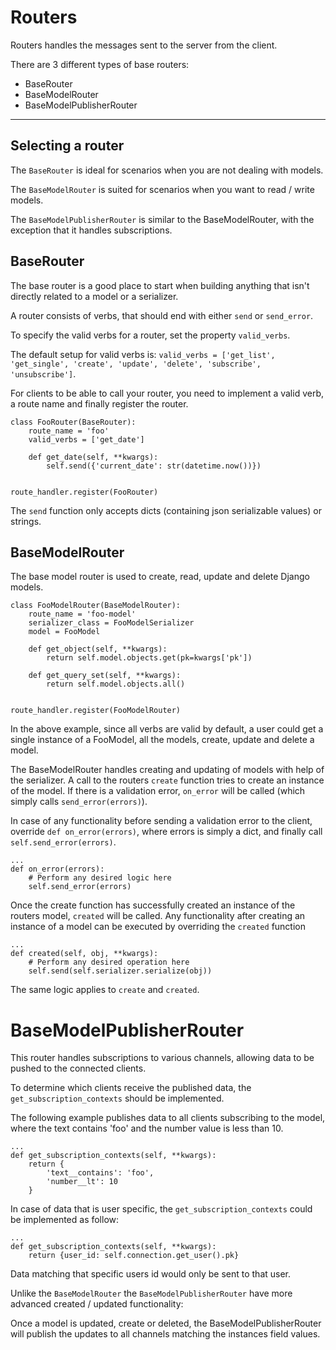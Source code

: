 # Routers

Routers handles the messages sent to the server from the client.

There are 3 different types of base routers:

+  BaseRouter
+  BaseModelRouter
+  BaseModelPublisherRouter

------


## Selecting a router

The ```BaseRouter``` is ideal for scenarios when you are not dealing with models.

The ```BaseModelRouter``` is suited for scenarios when you want to read / write models.

The ```BaseModelPublisherRouter``` is similar to the BaseModelRouter, with the exception that it handles 
subscriptions. 


## BaseRouter

The base router is a good place to start when building anything that isn't directly related to a model or a serializer.

A router consists of verbs, that should end with either ```send``` or ```send_error```.

To specify the valid verbs for a router, set the property ```valid_verbs```.

The default setup for valid verbs is: ```valid_verbs = ['get_list', 'get_single', 'create', 'update', 'delete', 'subscribe', 'unsubscribe']```.

For clients to be able to call your router, you need to implement a valid verb, a route name and finally register the router.

    class FooRouter(BaseRouter):
        route_name = 'foo'
        valid_verbs = ['get_date']
    
        def get_date(self, **kwargs):
            self.send({'current_date': str(datetime.now())})
                    
            
    route_handler.register(FooRouter)
    

The ```send``` function only accepts dicts (containing json serializable values) or strings.


## BaseModelRouter

The base model router is used to create, read, update and delete Django models.

    class FooModelRouter(BaseModelRouter):
        route_name = 'foo-model'
        serializer_class = FooModelSerializer
        model = FooModel
    
        def get_object(self, **kwargs):
            return self.model.objects.get(pk=kwargs['pk'])
    
        def get_query_set(self, **kwargs):
            return self.model.objects.all()
    
    
    route_handler.register(FooModelRouter)

In the above example, since all verbs are valid by default, a user could get a single instance of a FooModel, 
all the models, create, update and delete a model.

The BaseModelRouter handles creating and updating of models with help of the serializer.
A call to the routers ```create``` function tries to create an instance of the model. 
If there is a validation error, ```on_error``` will be called (which simply calls ```send_error(errors)```).

In case of any functionality before sending a validation error to the client, override ```def on_error(errors)```, where
errors is simply a dict, and finally call ```self.send_error(errors)```.

    ...
    def on_error(errors):
        # Perform any desired logic here
        self.send_error(errors)

Once the create function has successfully created an instance of the routers model, ```created``` will be called.
Any functionality after creating an instance of a model can be executed by overriding the ```created``` function

    ...
    def created(self, obj, **kwargs):
        # Perform any desired operation here
        self.send(self.serializer.serialize(obj))
        
The same logic applies to ```create``` and ```created```.


# BaseModelPublisherRouter

This router handles subscriptions to various channels, allowing data to be pushed to the connected clients.

To determine which clients receive the published data, the ```get_subscription_contexts``` should be implemented.

The following example publishes data to all clients subscribing to the model, where the text contains 'foo' and the 
number value is less than 10. 

    ...
    def get_subscription_contexts(self, **kwargs):
        return {
            'text__contains': 'foo',
            'number__lt': 10
        }
   
In case of data that is user specific, the ```get_subscription_contexts``` could be implemented as follow:

    ...
    def get_subscription_contexts(self, **kwargs):
        return {user_id: self.connection.get_user().pk}
        
Data matching that specific users id would only be sent to that user.

Unlike the ```BaseModelRouter``` the ```BaseModelPublisherRouter``` have more advanced created / updated
functionality:

Once a model is updated, create or deleted, the BaseModelPublisherRouter will publish the updates to all
channels matching the instances field values.